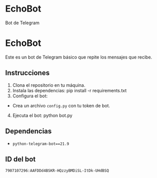 # EchoBot
Bot de Telegram
# EchoBot

Este es un bot de Telegram básico que repite los mensajes que recibe.

## Instrucciones

1. Clona el repositorio en tu máquina.
2. Instala las dependencias:
pip install -r requirements.txt
3. Configura el bot:
- Crea un archivo `config.py` con tu token de bot.
4. Ejecuta el bot:
python bot.py

## Dependencias
- `python-telegram-bot==21.9`

## ID del bot
`7907107296:AAFDDd4BSKR-HQzzyBMDiSL-ItDk-UHdBSQ`
